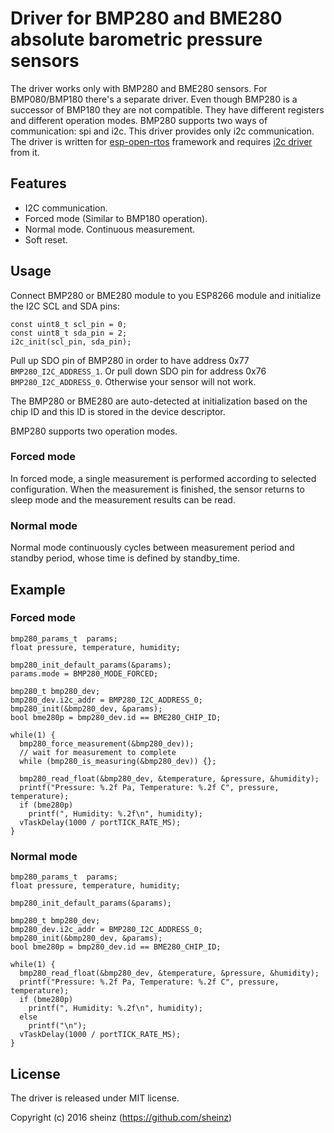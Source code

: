 # Driver for BMP280 and BME280 absolute barometric pressure sensors

The driver works only with BMP280 and BME280 sensors. For BMP080/BMP180 there's
a separate driver. Even though BMP280 is a successor of BMP180 they are not
compatible.  They have different registers and different operation modes.
BMP280 supports two ways of communication: spi and i2c.  This driver provides
only i2c communication.
The driver is written for [esp-open-rtos](https://github.com/SuperHouse/esp-open-rtos)
framework and requires [i2c driver](https://github.com/SuperHouse/esp-open-rtos/tree/master/extras/i2c)
from it.

## Features

 * I2C communication.
 * Forced mode (Similar to BMP180 operation).
 * Normal mode. Continuous measurement.
 * Soft reset.

## Usage

Connect BMP280 or BME280 module to you ESP8266 module and initialize the I2C SCL and SDA pins:

```
const uint8_t scl_pin = 0;
const uint8_t sda_pin = 2;
i2c_init(scl_pin, sda_pin);

```

Pull up SDO pin of BMP280 in order to have address 0x77 `BMP280_I2C_ADDRESS_1`.
Or pull down SDO pin for address 0x76 `BMP280_I2C_ADDRESS_0`. Otherwise your
sensor will not work.

The BMP280 or BME280 are auto-detected at initialization based on the chip ID
and this ID is stored in the device descriptor.

BMP280 supports two operation modes.

### Forced mode

In forced mode, a single measurement is performed according to selected
configuration. When the measurement is finished, the sensor returns to
sleep mode and the measurement results can be read.

### Normal mode

Normal mode continuously cycles between measurement period and standby period,
whose time is defined by standby_time.

## Example

### Forced mode

```
bmp280_params_t  params;
float pressure, temperature, humidity;

bmp280_init_default_params(&params);
params.mode = BMP280_MODE_FORCED;

bmp280_t bmp280_dev;
bmp280_dev.i2c_addr = BMP280_I2C_ADDRESS_0;
bmp280_init(&bmp280_dev, &params);
bool bme280p = bmp280_dev.id == BME280_CHIP_ID;

while(1) {
  bmp280_force_measurement(&bmp280_dev));
  // wait for measurement to complete
  while (bmp280_is_measuring(&bmp280_dev)) {};

  bmp280_read_float(&bmp280_dev, &temperature, &pressure, &humidity);
  printf("Pressure: %.2f Pa, Temperature: %.2f C", pressure, temperature);
  if (bme280p)
    printf(", Humidity: %.2f\n", humidity);
  vTaskDelay(1000 / portTICK_RATE_MS);
}
```

### Normal mode

```
bmp280_params_t  params;
float pressure, temperature, humidity;

bmp280_init_default_params(&params);

bmp280_t bmp280_dev;
bmp280_dev.i2c_addr = BMP280_I2C_ADDRESS_0;
bmp280_init(&bmp280_dev, &params);
bool bme280p = bmp280_dev.id == BME280_CHIP_ID;

while(1) {
  bmp280_read_float(&bmp280_dev, &temperature, &pressure, &humidity);
  printf("Pressure: %.2f Pa, Temperature: %.2f C", pressure, temperature);
  if (bme280p)
    printf(", Humidity: %.2f\n", humidity);
  else
    printf("\n");
  vTaskDelay(1000 / portTICK_RATE_MS);
}
```

## License

The driver is released under MIT license.

Copyright (c) 2016 sheinz (https://github.com/sheinz)

